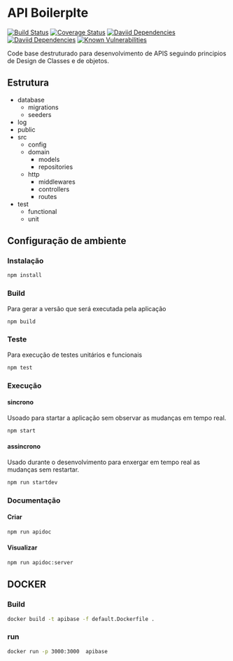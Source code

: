 # API Boilerplte
[![Build Status](https://travis-ci.org/gustavobeavis/apibasenode.svg?branch=master)](https://travis-ci.org/gustavobeavis/apibasenode)
[![Coverage Status](https://coveralls.io/repos/github/gustavobeavis/apibasenode/badge.svg?branch=master)](https://coveralls.io/github/gustavobeavis/apibasenode?branch=master)
[![Daviid Dependencies](https://david-dm.org/gustavobeavis/apibasenode.svg)](https://david-dm.org/gustavobeavis/apibasenode)
[![Daviid Dependencies](https://david-dm.org/gustavobeavis/apibasenode/dev-status.svg)](https://david-dm.org/gustavobeavis/apibasenode?type=dev)
[![Known Vulnerabilities](https://snyk.io/test/github/gustavobeavis/apibasenode/badge.svg?targetFile=package.json)](https://snyk.io/test/github/gustavobeavis/apibasenode?targetFile=package.json)

Code base destruturado para desenvolvimento de APIS seguindo principios de Design de Classes e de objetos.

## Estrutura

- database
    - migrations
    - seeders
- log
- public
- src
    - config
    - domain
        - models
        - repositories
    -  http
        - middlewares
        - controllers
        - routes
- test
    - functional
    - unit


## Configuração de ambiente

### Instalação

```bash
npm install
```

### Build
Para gerar a versão que será executada pela aplicação

```bash
npm build
```

### Teste
Para execução de testes unitários e funcionais

```bash
npm test
```

### Execução

#### sincrono
Usoado para startar a aplicação sem observar as mudanças em tempo real.

```bash
npm start
```

#### assincrono
Usado durante o desenvolvimento para enxergar em tempo real as mudanças sem restartar.

```bash
npm run startdev
```

### Documentação

#### Criar

```bash
npm run apidoc
```
#### Visualizar

```bash
npm run apidoc:server
```

## DOCKER

### Build
```bash
docker build -t apibase -f default.Dockerfile .
```

### run
```bash
docker run -p 3000:3000  apibase
```
